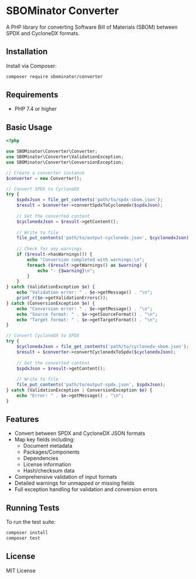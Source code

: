 # SBOMinator Converter

A PHP library for converting Software Bill of Materials (SBOM) between SPDX and CycloneDX formats.

## Installation

Install via Composer:

```bash
composer require sbominator/converter
```

## Requirements

- PHP 7.4 or higher

## Basic Usage

```php
<?php

use SBOMinator\Converter\Converter;
use SBOMinator\Converter\ValidationException;
use SBOMinator\Converter\ConversionException;

// Create a converter instance
$converter = new Converter();

// Convert SPDX to CycloneDX
try {
    $spdxJson = file_get_contents('path/to/spdx-sbom.json');
    $result = $converter->convertSpdxToCyclonedx($spdxJson);
    
    // Get the converted content
    $cyclonedxJson = $result->getContent();
    
    // Write to file
    file_put_contents('path/to/output-cyclonedx.json', $cyclonedxJson);
    
    // Check for any warnings
    if ($result->hasWarnings()) {
        echo "Conversion completed with warnings:\n";
        foreach ($result->getWarnings() as $warning) {
            echo "- {$warning}\n";
        }
    }
} catch (ValidationException $e) {
    echo "Validation error: " . $e->getMessage() . "\n";
    print_r($e->getValidationErrors());
} catch (ConversionException $e) {
    echo "Conversion error: " . $e->getMessage() . "\n";
    echo "Source format: " . $e->getSourceFormat() . "\n";
    echo "Target format: " . $e->getTargetFormat() . "\n";
}

// Convert CycloneDX to SPDX
try {
    $cyclonedxJson = file_get_contents('path/to/cyclonedx-sbom.json');
    $result = $converter->convertCyclonedxToSpdx($cyclonedxJson);
    
    // Get the converted content
    $spdxJson = $result->getContent();
    
    // Write to file
    file_put_contents('path/to/output-spdx.json', $spdxJson);
} catch (ValidationException | ConversionException $e) {
    echo "Error: " . $e->getMessage() . "\n";
}
```

## Features

- Convert between SPDX and CycloneDX JSON formats
- Map key fields including:
  - Document metadata
  - Packages/Components
  - Dependencies
  - License information
  - Hash/checksum data
- Comprehensive validation of input formats
- Detailed warnings for unmapped or missing fields
- Full exception handling for validation and conversion errors

## Running Tests

To run the test suite:

```bash
composer install
composer test
```

## License

MIT License